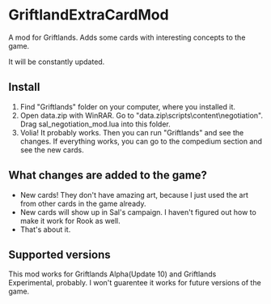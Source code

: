 # GriftlandExtraCardMod

A mod for Griftlands. Adds some cards with interesting concepts to the game.

It will be constantly updated.

## Install

1. Find "Griftlands" folder on your computer, where you installed it.
2. Open data.zip with WinRAR. Go to "data.zip\scripts\content\negotiation". Drag sal_negotiation_mod.lua into this folder.
3. Volia! It probably works. Then you can run "Griftlands" and see the changes. If everything works, you can go to the compedium section and see the new cards.

## What changes are added to the game?

* New cards! They don't have amazing art, because I just used the art from other cards in the game already.
* New cards will show up in Sal's campaign. I haven't figured out how to make it work for Rook as well.
* That's about it.

## Supported versions

This mod works for Griftlands Alpha(Update 10) and Griftlands Experimental, probably. I won't guarentee it works for future versions of the game.

